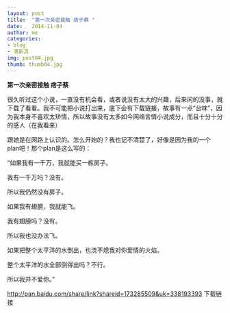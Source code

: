 ```yaml
---
layout: post
title:  "第一次亲密接触 痞子蔡 "
date:   2014-11-04 
author: me
categories: 
- blog
- 清新流
img: post04.jpg
thumb: thumb04.jpg
---
```


<b>第一次亲密接触 痞子蔡 </b> 

很久听过这个小说，一直没有机会看，或者说没有太大的兴趣，后来闲的没事，就下载了看看。我不可能把小说打出来，底下会有下载链接，故事有一点“台味”，因为我本身不喜欢太矫情，所以故事没有太多如今网络言情小说成分，而且十分十分的感人（在我看来）



跟她是在网路上认识的。怎么开始的？我也记不清楚了，好像是因为我的一个plan吧！那个plan是这么写的：

“如果我有一千万，我就能买一栋房子。

我有一千万吗？没有。

所以我仍然没有房子。

如果我有翅膀，我就能飞。

我有翅膀吗？没有。

所以我也没办法飞。

如果把整个太平洋的水倒出，也浇不熄我对你爱情的火焰。

整个太平洋的水全部倒得出吗？不行。

所以我并不爱你。”

http://pan.baidu.com/share/link?shareid=173285509&uk=338193393     下载链接